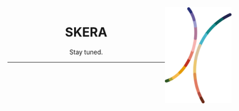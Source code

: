 <img width="150px" src="docs/img/skera-logo.png" align="right"/>
<h1 align="center">SKERA</h1>
<p align="center">Stay tuned.</p>

***
